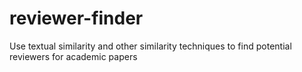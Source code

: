 # reviewer-finder
Use textual similarity and other similarity techniques to find potential reviewers for academic papers
